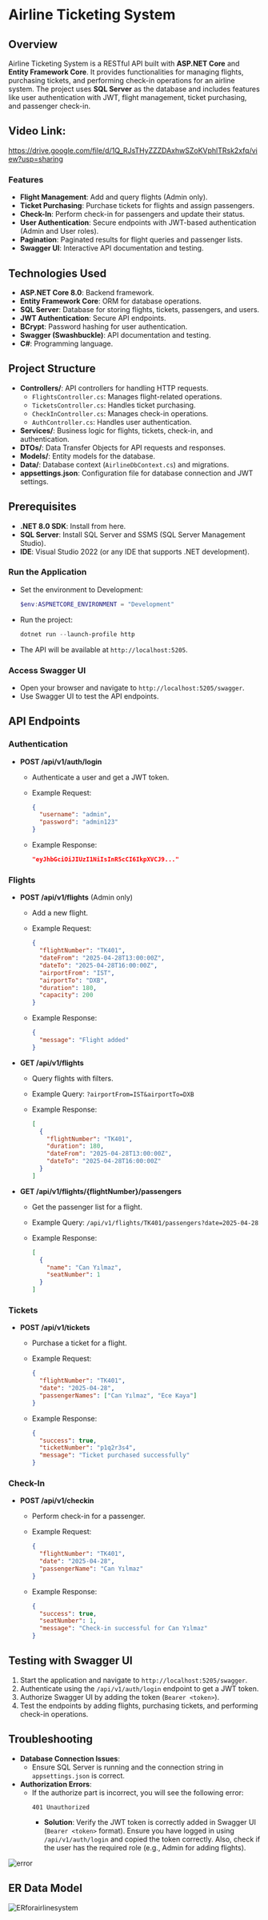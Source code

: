 # Airline Ticketing System

## Overview

Airline Ticketing System is a RESTful API built with **ASP.NET Core** and **Entity Framework Core**. It provides functionalities for managing flights, purchasing tickets, and performing check-in operations for an airline system. The project uses **SQL Server** as the database and includes features like user authentication with JWT, flight management, ticket purchasing, and passenger check-in.

## Video Link:
https://drive.google.com/file/d/1Q_RJsTHyZZZDAxhwSZoKVphlTRsk2xfq/view?usp=sharing

### Features

- **Flight Management**: Add and query flights (Admin only).
- **Ticket Purchasing**: Purchase tickets for flights and assign passengers.
- **Check-In**: Perform check-in for passengers and update their status.
- **User Authentication**: Secure endpoints with JWT-based authentication (Admin and User roles).
- **Pagination**: Paginated results for flight queries and passenger lists.
- **Swagger UI**: Interactive API documentation and testing.

## Technologies Used

- **ASP.NET Core 8.0**: Backend framework.
- **Entity Framework Core**: ORM for database operations.
- **SQL Server**: Database for storing flights, tickets, passengers, and users.
- **JWT Authentication**: Secure API endpoints.
- **BCrypt**: Password hashing for user authentication.
- **Swagger (Swashbuckle)**: API documentation and testing.
- **C#**: Programming language.

## Project Structure

- **Controllers/**: API controllers for handling HTTP requests.
  - `FlightsController.cs`: Manages flight-related operations.
  - `TicketsController.cs`: Handles ticket purchasing.
  - `CheckInController.cs`: Manages check-in operations.
  - `AuthController.cs`: Handles user authentication.
- **Services/**: Business logic for flights, tickets, check-in, and authentication.
- **DTOs/**: Data Transfer Objects for API requests and responses.
- **Models/**: Entity models for the database.
- **Data/**: Database context (`AirlineDbContext.cs`) and migrations.
- **appsettings.json**: Configuration file for database connection and JWT settings.

## Prerequisites

- **.NET 8.0 SDK**: Install from here.
- **SQL Server**: Install SQL Server and SSMS (SQL Server Management Studio).
- **IDE**: Visual Studio 2022 (or any IDE that supports .NET development).


### Run the Application

- Set the environment to Development:

  ```powershell
  $env:ASPNETCORE_ENVIRONMENT = "Development"
  ```
- Run the project:

  ```powershell
  dotnet run --launch-profile http
  ```
- The API will be available at `http://localhost:5205`.

### Access Swagger UI

- Open your browser and navigate to `http://localhost:5205/swagger`.
- Use Swagger UI to test the API endpoints.

## API Endpoints

### Authentication

- **POST /api/v1/auth/login**
  - Authenticate a user and get a JWT token.
  - Example Request:

    ```json
    {
      "username": "admin",
      "password": "admin123"
    }
    ```
  - Example Response:

    ```json
    "eyJhbGciOiJIUzI1NiIsInR5cCI6IkpXVCJ9..."
    ```

### Flights

- **POST /api/v1/flights** (Admin only)
  - Add a new flight.
  - Example Request:

    ```json
    {
      "flightNumber": "TK401",
      "dateFrom": "2025-04-28T13:00:00Z",
      "dateTo": "2025-04-28T16:00:00Z",
      "airportFrom": "IST",
      "airportTo": "DXB",
      "duration": 180,
      "capacity": 200
    }
    ```
  - Example Response:

    ```json
    {
      "message": "Flight added"
    }
    ```
- **GET /api/v1/flights**
  - Query flights with filters.
  - Example Query: `?airportFrom=IST&airportTo=DXB`
  - Example Response:

    ```json
    [
      {
        "flightNumber": "TK401",
        "duration": 180,
        "dateFrom": "2025-04-28T13:00:00Z",
        "dateTo": "2025-04-28T16:00:00Z"
      }
    ]
    ```
- **GET /api/v1/flights/{flightNumber}/passengers**
  - Get the passenger list for a flight.
  - Example Query: `/api/v1/flights/TK401/passengers?date=2025-04-28`
  - Example Response:

    ```json
    [
      {
        "name": "Can Yılmaz",
        "seatNumber": 1
      }
    ]
    ```

### Tickets

- **POST /api/v1/tickets**
  - Purchase a ticket for a flight.
  - Example Request:

    ```json
    {
      "flightNumber": "TK401",
      "date": "2025-04-28",
      "passengerNames": ["Can Yılmaz", "Ece Kaya"]
    }
    ```
  - Example Response:

    ```json
    {
      "success": true,
      "ticketNumber": "p1q2r3s4",
      "message": "Ticket purchased successfully"
    }
    ```

### Check-In

- **POST /api/v1/checkin**
  - Perform check-in for a passenger.
  - Example Request:

    ```json
    {
      "flightNumber": "TK401",
      "date": "2025-04-28",
      "passengerName": "Can Yılmaz"
    }
    ```
  - Example Response:

    ```json
    {
      "success": true,
      "seatNumber": 1,
      "message": "Check-in successful for Can Yılmaz"
    }
    ```

## Testing with Swagger UI

1. Start the application and navigate to `http://localhost:5205/swagger`.
2. Authenticate using the `/api/v1/auth/login` endpoint to get a JWT token.
3. Authorize Swagger UI by adding the token (`Bearer <token>`).
4. Test the endpoints by adding flights, purchasing tickets, and performing check-in operations.


## Troubleshooting

- **Database Connection Issues**:
  - Ensure SQL Server is running and the connection string in `appsettings.json` is correct.
- **Authorization Errors**:
  - If the authorize part is incorrect, you will see the following error:
    ```
    401 Unauthorized
    ```
    - **Solution**: Verify the JWT token is correctly added in Swagger UI (`Bearer <token>` format). Ensure you have logged in using `/api/v1/auth/login` and copied the token correctly. Also, check if the user has the required role (e.g., Admin for adding flights).


![error](https://github.com/user-attachments/assets/d857e6ba-95c7-4127-a5f0-3be43fa566b6)


## ER Data Model 
![ERforairlinesystem](https://github.com/user-attachments/assets/fa3f5d60-8006-401e-bfee-bd1cfe4e6596)

